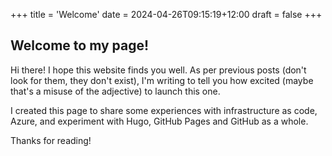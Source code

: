 +++
title = 'Welcome'
date = 2024-04-26T09:15:19+12:00
draft = false
+++

## Welcome to my page!

Hi there! I hope this website finds you well. As per previous posts (don't look for them, they don't exist), I'm writing to tell you how excited (maybe that's a misuse of the adjective) to launch this one.

I created this page to share some experiences with infrastructure as code, Azure, and experiment with Hugo, GitHub Pages and GitHub as a whole.

Thanks for reading!